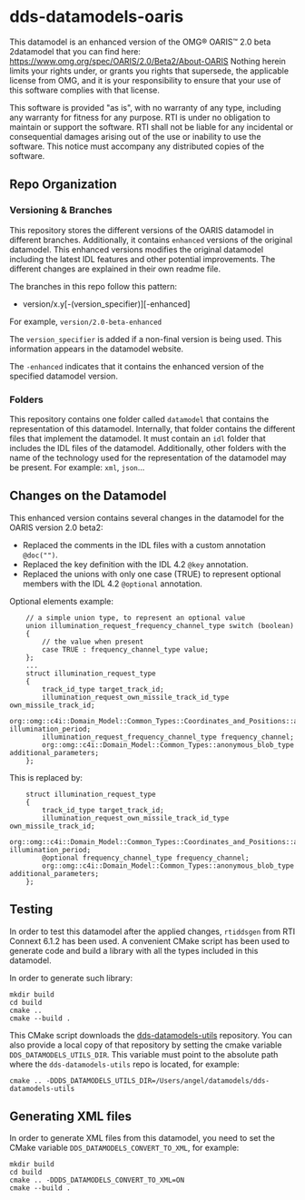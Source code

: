 # dds-datamodels-oaris

This datamodel is an enhanced version of the OMG® OARIS™ 2.0 beta 2datamodel
that you can find here: https://www.omg.org/spec/OARIS/2.0/Beta2/About-OARIS
Nothing herein limits your rights under, or grants you rights that supersede,
the applicable license from OMG, and it is your responsibility to ensure that
your use of this software complies with that license.

This software is provided "as is", with no warranty of any type, including any
warranty for fitness for any purpose. RTI is under no obligation to maintain or
support the software. RTI shall not be liable for any incidental or
consequential damages arising out of the use or inability to use the software.
This notice must accompany any distributed copies of the software.

## Repo Organization

### Versioning & Branches

This repository stores the different versions of the OARIS datamodel in
different branches. Additionally, it contains `enhanced` versions of the
original datamodel. This enhanced versions modifies the original datamodel
including the latest IDL features and other potential improvements. The
different changes are explained in their own readme file.

The branches in this repo follow this pattern:

 - version/x.y\[-(version_specifier)\]\[-enhanced\]

For example, `version/2.0-beta-enhanced`

The `version_specifier` is added if a non-final version is being used. This
information appears in the datamodel website.

The `-enhanced` indicates that it contains the enhanced version of the specified
datamodel version.

### Folders

This repository contains one folder called `datamodel` that contains the
representation of this datamodel. Internally, that folder contains the different
files that implement the datamodel. It must contain an `idl` folder that
includes the IDL files of the datamodel. Additionally, other folders with the
name of the technology used for the representation of the datamodel may be
present. For example: `xml`, `json`...

## Changes on the Datamodel

This enhanced version contains several changes in the datamodel for the
OARIS version 2.0 beta2:

 - Replaced the comments in the IDL files with a custom annotation `@doc("")`.
 - Replaced the key definition with the IDL 4.2 `@key` annotation.
 - Replaced the unions with only one case (TRUE) to represent optional members
  with the IDL 4.2 `@optional` annotation.

Optional elements example:
```
    // a simple union type, to represent an optional value
    union illumination_request_frequency_channel_type switch (boolean)
    {
        // the value when present
        case TRUE : frequency_channel_type value;
    };
    ...
    struct illumination_request_type
    {
        track_id_type target_track_id;
        illumination_request_own_missile_track_id_type own_missile_track_id;
        org::omg::c4i::Domain_Model::Common_Types::Coordinates_and_Positions::absolute_duration_type illumination_period;
        illumination_request_frequency_channel_type frequency_channel;
        org::omg::c4i::Domain_Model::Common_Types::anonymous_blob_type additional_parameters;
    };
```

This is replaced by:
```
    struct illumination_request_type
    {
        track_id_type target_track_id;
        illumination_request_own_missile_track_id_type own_missile_track_id;
        org::omg::c4i::Domain_Model::Common_Types::Coordinates_and_Positions::absolute_duration_type illumination_period;
        @optional frequency_channel_type frequency_channel;
        org::omg::c4i::Domain_Model::Common_Types::anonymous_blob_type additional_parameters;
    };
```

## Testing

In order to test this datamodel after the applied changes, `rtiddsgen` from
RTI Connext 6.1.2 has been used. A convenient CMake script has been used to
generate code and build a library with all the types included in this datamodel.

In order to generate such library:
```
mkdir build
cd build
cmake ..
cmake --build .
```

This CMake script downloads the
[dds-datamodels-utils](https://github.com/rticommunity/dds-datamodels-utils)
repository. You can also provide a local copy of that repository by setting the
cmake variable `DDS_DATAMODELS_UTILS_DIR`. This variable must point to the
absolute path where the `dds-datamodels-utils` repo is located, for example:

```
cmake .. -DDDS_DATAMODELS_UTILS_DIR=/Users/angel/datamodels/dds-datamodels-utils
```

## Generating XML files

In order to generate XML files from this datamodel, you need to set the CMake
variable `DDS_DATAMODELS_CONVERT_TO_XML`, for example:
```
mkdir build
cd build
cmake .. -DDDS_DATAMODELS_CONVERT_TO_XML=ON
cmake --build .
```
